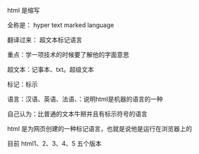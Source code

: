 html 是缩写

全称是：  hyper text marked language

翻译过来：  超文本标记语言

重点：学一项技术的时候要了解他的字面意思 


超文本：记事本、txt。超级文本

标记：标示 

语言：汉语、英语、法语、：说明html是机器的语言的一种


自己认为：比普通的文本牛掰并且有标示符号的语言

html 是为网页创建的一种标记语言，也就是说他是运行在浏览器上的 


目前 html1、2、3、4、5 五个版本 